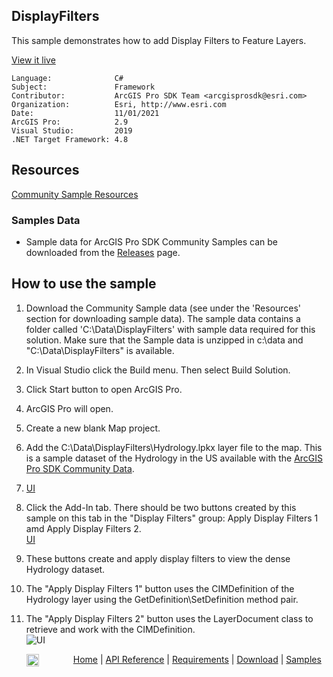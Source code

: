 ## DisplayFilters

<!-- TODO: Write a brief abstract explaining this sample -->
This sample demonstrates how to add Display Filters to Feature Layers.  
  


<a href="http://pro.arcgis.com/en/pro-app/sdk/" target="_blank">View it live</a>

<!-- TODO: Fill this section below with metadata about this sample-->
```
Language:              C#
Subject:               Framework
Contributor:           ArcGIS Pro SDK Team <arcgisprosdk@esri.com>
Organization:          Esri, http://www.esri.com
Date:                  11/01/2021
ArcGIS Pro:            2.9
Visual Studio:         2019
.NET Target Framework: 4.8
```

## Resources

[Community Sample Resources](https://github.com/Esri/arcgis-pro-sdk-community-samples#resources)

### Samples Data

* Sample data for ArcGIS Pro SDK Community Samples can be downloaded from the [Releases](https://github.com/Esri/arcgis-pro-sdk-community-samples/releases) page.  

## How to use the sample
<!-- TODO: Explain how this sample can be used. To use images in this section, create the image file in your sample project's screenshots folder. Use relative url to link to this image using this syntax: ![My sample Image](FacePage/SampleImage.png) -->
1. Download the Community Sample data (see under the 'Resources' section for downloading sample data).  The sample data contains a folder called 'C:\Data\DisplayFilters' with sample data required for this solution.  Make sure that the Sample data is unzipped in c:\data and "C:\Data\DisplayFilters" is available.  
1. In Visual Studio click the Build menu. Then select Build Solution.    
1. Click Start button to open ArcGIS Pro.  
1. ArcGIS Pro will open.   
1. Create a new blank Map project.   
1. Add the C:\Data\DisplayFilters\Hydrology.lpkx layer file to the map. This is a sample dataset of the Hydrology in the US available with the [ArcGIS Pro SDK Community Data](https://github.com/Esri/arcgis-pro-sdk-community-samples#samples-data).  
1. [UI](screenshots/Hydrology.png)  
1. Click the Add-In tab.  There should be two buttons created by this sample on this tab in the "Display Filters" group: Apply Display Filters 1 amd Apply Display Filters 2.  
[UI](screenshots/Buttons.png)  
  
1. These buttons create and apply display filters to view the dense Hydrology dataset.   
1. The "Apply Display Filters 1" button uses the CIMDefinition of the Hydrology layer using the GetDefinition\SetDefinition method pair.   
1. The "Apply Display Filters 2" button uses the LayerDocument class to retrieve and work with the CIMDefinition.  
![UI](screenshots/DisplayFilter.png)  
  


<!-- End -->

&nbsp;&nbsp;&nbsp;&nbsp;&nbsp;&nbsp;<img src="https://esri.github.io/arcgis-pro-sdk/images/ArcGISPro.png"  alt="ArcGIS Pro SDK for Microsoft .NET Framework" height = "20" width = "20" align="top"  >
&nbsp;&nbsp;&nbsp;&nbsp;&nbsp;&nbsp;&nbsp;&nbsp;&nbsp;&nbsp;&nbsp;&nbsp;
[Home](https://github.com/Esri/arcgis-pro-sdk/wiki) | <a href="https://pro.arcgis.com/en/pro-app/latest/sdk/api-reference" target="_blank">API Reference</a> | [Requirements](https://github.com/Esri/arcgis-pro-sdk/wiki#requirements) | [Download](https://github.com/Esri/arcgis-pro-sdk/wiki#installing-arcgis-pro-sdk-for-net) | <a href="https://github.com/esri/arcgis-pro-sdk-community-samples" target="_blank">Samples</a>
